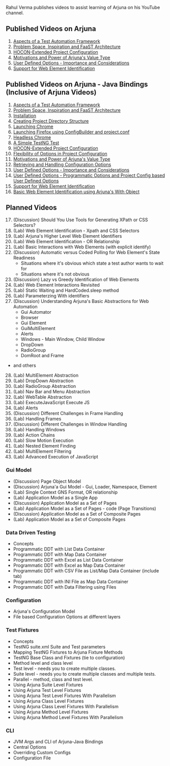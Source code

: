 Rahul Verma publishes videos to assist learning of Arjuna on his YouTube channel. 

## Published Videos on Arjuna
1. [Aspects of a Test Automation Framework](https://www.youtube.com/watch?v=OF8m6590_LA)
2. [Problem Space, Inspiration and FaaST Architecture](https://www.youtube.com/watch?v=hkd-kJi139Y)
3. [HOCON-Extended Project Configuration](https://www.youtube.com/watch?v=kfl5LjNJaR8)
4. [Motivations and Power of Arjuna's Value Type](https://www.youtube.com/watch?v=IJxCeg3_HMM)
5. [User Defined Options - Importance and Considerations](https://www.youtube.com/watch?v=cL9iDpVryJ0)
6. [Support for Web Element Identification](https://www.youtube.com/watch?v=gCw7ke7wrzE)

## Published Videos on Arjuna - Java Bindings (Inclusive of Arjuna Videos)
1. [Aspects of a Test Automation Framework](https://www.youtube.com/watch?v=OF8m6590_LA)
2. [Problem Space, Inspiration and FaaST Architecture](https://www.youtube.com/watch?v=hkd-kJi139Y)
3. [Installation](https://www.youtube.com/watch?v=4gLyOSQ-17E)
4. [Creating Project Directory Structure](https://www.youtube.com/watch?v=sYaF3wDk7uw)
5. [Launching Chrome](https://www.youtube.com/watch?v=j02yUuwtemU)
6. [Launching Firefox using ConfigBuilder and project.conf](https://www.youtube.com/watch?v=s4cfdB4JkKY)
7. [Headless Chrome](https://www.youtube.com/watch?v=88-gGbhRNI0)
8. [A Simple TestNG Test](https://www.youtube.com/watch?v=zR7sHxFOtvY)
9. [HOCON-Extended Project Configuration](https://www.youtube.com/watch?v=kfl5LjNJaR8)
10. [Flexibility of Options in Project Configuration](https://www.youtube.com/watch?v=yK1Mkc4eA4g)
11. [Motivations and Power of Arjuna's Value Type](https://www.youtube.com/watch?v=IJxCeg3_HMM)
12. [Retrieving and Handling Configuration Options](https://www.youtube.com/watch?v=p76qhXYYbIQ)
13. [User Defined Options - Importance and Considerations](https://www.youtube.com/watch?v=cL9iDpVryJ0)
14. [User Defined Options - Programmatic Options and Project Config based User Defined Options](https://www.youtube.com/watch?v=tfKxtAI04iA)
15. [Support for Web Element Identification](https://www.youtube.com/watch?v=gCw7ke7wrzE)
16. [Basic Web Element Identification using Arjuna's With Object](https://www.youtube.com/watch?v=_O89D37wAc8)

## Planned Videos
17. (Discussion) Should You Use Tools for Generating XPath or CSS Selectors?
18. (Lab) Web Element Identification - Xpath and CSS Selectors
19. (Lab) Arjuna's Higher Level Web Element Identifiers 
20. (Lab) Web Element Identification - OR Relationship
21. (Lab) Basic Interactions with Web Elements (with explicit identify)
22. (Discussion) Automatic versus Coded Polling for Web Element's State Readiness 
	* Situations where it's obvious which state a test author wants to wait for
	* Situations where it's not obvious 
23. (Discussion) Lazy vs Greedy Identification of Web Elements
24. (Lab) Web Element Interactions Revisited 
25. (Lab) Static Waiting and HardCoded.sleep method
26. (Lab) Parameterzing With identifiers
27. (Discussion) Understanding Arjuna's Basic Abstractions for Web Automation
	* Gui Automator
	* Browser
	* Gui Element
	* GuiMultiElement
	* Alerts
	* Windows - Main Window, Child Window
	* DropDown
	* RadioGroup
	* DomRoot and Frame
  * and others
28. (Lab) MultiElement Abstraction
29. (Lab) DropDown Abstraction
30. (Lab) RadioGroup Abstraction
31. (Lab) Nav Bar and Menu Abstraction
32. (Lab) WebTable Abstraction
33. (Lab) ExecuteJavaScript Execute JS
34. (Lab) Alerts
35. (Discussion) Different Challenges in Frame Handling
36. (Lab) Handling Frames
37. (Discussion) Different Challenges in Window Handling
38. (Lab) Handling Windows
39. (Lab) Action Chains
40. (Lab) Slow Motion Execution
41. (Lab) Nested Element Finding
42. (Lab) MultiElement Filtering
43. (Lab) Advanced Execution of JavaScript

### Gui Model
* (Discussion) Page Object Model 
* (Discussion) Arjuna'a Gui Model - Gui, Loader, Namespace, Element
* (Lab) Single Context GNS Format, OR relationship
* (Lab) Application Model as a Single App
* (Discussion) Application Model as a Set of Pages
* (Lab) Application Model as a Set of Pages - code (Page Transitions)
* (Discussion) Application Model as a Set of Composite Pages
* (Lab) Application Model as a Set of Composite Pages

### Data Driven Testing
* Concepts 
* Programmatic DDT with List Data Container
* Programmatic DDT with Map Data Container
* Programmatic DDT with Excel as List Data Container
* Programmatic DDT with Excel as Map Data Container
* Programmatic DDT with CSV File as List/Map Data Container (include tab)
* Programmatic DDT with INI File as Map Data Container
* Programmatic DDT with Data Filtering using Files

### Configuration
* Arjuna's Configuration Model
* File based Configuration Options at different layers

### Test Fixtures
* Concepts
* TestNG suite.xml Suite and Test parameters
* Mapping TestNG Fixtures to Arjuna Fixture Methods
* TestNG Base Class and Fixtures (tie to configuration)
* Method level and class level
* Test level - needs you to create multiple classes.
* Suite level - needs you to create multiple classes and multiple tests.
* Parallel - method, class and test level.
* Using Arjuna Suite Level Fixtures
* Using Arjuna Test Level Fixtures
* Using Arjuna Test Level Fixtures With Parallelism
* Using Arjuna Class Level Fixtures
* Using Arjuna Class Level Fixtures With Parallelism
* Using Arjuna Method Level Fixtures
* Using Arjuna Method Level Fixtures With Parallelism

### CLI
* JVM Args and CLI of Arjuna-Java Bindings
* Central Options
* Overriding Custom Configs
* Configuration File

